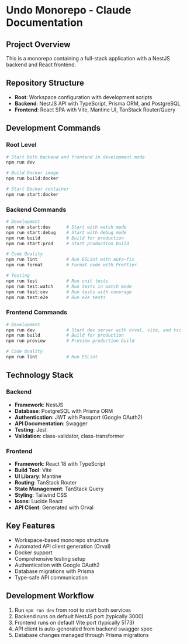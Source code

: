 # Undo Monorepo - Claude Documentation

## Project Overview
This is a monorepo containing a full-stack application with a NestJS backend and React frontend.

## Repository Structure
- **Root**: Workspace configuration with development scripts
- **Backend**: NestJS API with TypeScript, Prisma ORM, and PostgreSQL
- **Frontend**: React SPA with Vite, Mantine UI, TanStack Router/Query

## Development Commands

### Root Level
```bash
# Start both backend and frontend in development mode
npm run dev

# Build Docker image
npm run build:docker

# Start Docker container
npm run start:docker
```

### Backend Commands
```bash
# Development
npm run start:dev      # Start with watch mode
npm run start:debug    # Start with debug mode
npm run build          # Build for production
npm run start:prod     # Start production build

# Code Quality
npm run lint           # Run ESLint with auto-fix
npm run format         # Format code with Prettier

# Testing
npm run test           # Run unit tests
npm run test:watch     # Run tests in watch mode
npm run test:cov       # Run tests with coverage
npm run test:e2e       # Run e2e tests
```

### Frontend Commands
```bash
# Development
npm run dev            # Start dev server with orval, vite, and tsc
npm run build          # Build for production
npm run preview        # Preview production build

# Code Quality
npm run lint           # Run ESLint
```

## Technology Stack

### Backend
- **Framework**: NestJS
- **Database**: PostgreSQL with Prisma ORM
- **Authentication**: JWT with Passport (Google OAuth2)
- **API Documentation**: Swagger
- **Testing**: Jest
- **Validation**: class-validator, class-transformer

### Frontend
- **Framework**: React 18 with TypeScript
- **Build Tool**: Vite
- **UI Library**: Mantine
- **Routing**: TanStack Router
- **State Management**: TanStack Query
- **Styling**: Tailwind CSS
- **Icons**: Lucide React
- **API Client**: Generated with Orval

## Key Features
- Workspace-based monorepo structure
- Automated API client generation (Orval)
- Docker support
- Comprehensive testing setup
- Authentication with Google OAuth2
- Database migrations with Prisma
- Type-safe API communication

## Development Workflow
1. Run `npm run dev` from root to start both services
2. Backend runs on default NestJS port (typically 3000)
3. Frontend runs on default Vite port (typically 5173)
4. API client is auto-generated from backend swagger spec
5. Database changes managed through Prisma migrations